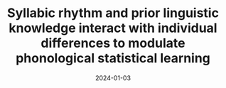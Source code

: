 ---
title: "Syllabic rhythm and prior linguistic knowledge interact with individual differences to modulate phonological statistical learning"
collection: publications
permalink: /publication/2024_syllabic-rhythm-and-prior-linguistic-knowledge-int
date: 2024-01-03
year: 2024
venue: 'Cognition'
authors: 'Varela IG, Orpella J, Poeppel D, Ripollés P, Assaneo MF'
number: '216'
citation: 'Varela IG, Orpella J, Poeppel D, Ripollés P, Assaneo MF (2024). Syllabic rhythm and prior linguistic knowledge interact with individual differences to modulate phonological statistical learning. Cognition.'
category: 'article'
---